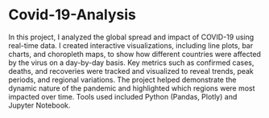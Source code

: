 # Covid-19-Analysis
In this project, I analyzed the global spread and impact of COVID-19 using real-time data. I created interactive visualizations, including line plots, bar charts, and choropleth maps, to show how different countries were affected by the virus on a day-by-day basis. Key metrics such as confirmed cases, deaths, and recoveries were tracked and visualized to reveal trends, peak periods, and regional variations. The project helped demonstrate the dynamic nature of the pandemic and highlighted which regions were most impacted over time. Tools used included Python (Pandas, Plotly) and Jupyter Notebook.
